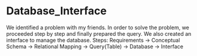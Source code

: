 # Database_Interface

We identified a problem with my friends. In order to solve the problem, we proceeded step by step and finally prepared the query. We also created an interface to manage the database.
Steps:
Requirements -> Conceptual Schema -> Relational Mapping -> Query(Table) -> Database -> Interface
